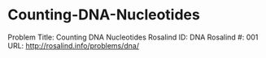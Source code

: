 # Counting-DNA-Nucleotides

Problem Title: Counting DNA Nucleotides
Rosalind ID: DNA
Rosalind #: 001
URL: http://rosalind.info/problems/dna/
